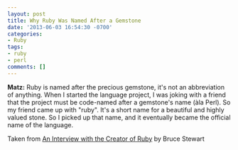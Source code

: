 ```yaml
---
layout: post
title: Why Ruby Was Named After a Gemstone
date: '2013-06-03 16:54:30 -0700'
categories:
- Ruby
tags:
- ruby
- perl
comments: []
---
```

<strong>Matz:</strong> Ruby is named after the precious gemstone, it's not an abbreviation of anything. When I started the language project, I was joking with a friend that the project must be code-named after a gemstone's name (&agrave;la Perl). So my friend came up with "ruby". It's a short name for a beautiful and highly valued stone. So I picked up that name, and it eventually became the official name of the language.

Taken from <a href="http://www.linuxdevcenter.com/pub/a/linux/2001/11/29/ruby.html" target="_blank">An Interview with the Creator of Ruby</a> by Bruce Stewart

